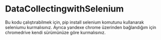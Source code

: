 # DataCollectingwithSelenium
Bu kodu çalıştırabilmek için, pip install selenium komutunu kullanarak seleniumu kurmalısınız. Ayrıca yandexe chrome üzerinden bağlandığım için chromedrive kendi sürümünüze göre kurmalısınız.
